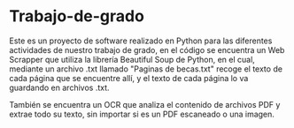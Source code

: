 # Trabajo-de-grado

Este es un proyecto de software realizado en Python para las diferentes actividades de nuestro trabajo de grado, en el código se encuentra un Web Scrapper
que utiliza la librería Beautiful Soup de Python, en el cual, mediante un archivo .txt llamado "Paginas de becas.txt" recoge el texto de cada página que se encuentre allí, y
el texto de cada página lo va guardando en archivos .txt.

También se encuentra un OCR que analiza el contenido de archivos PDF y extrae todo su texto, sin importar si es un PDF escaneado o una imagen.
